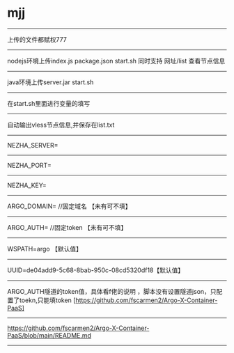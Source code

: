 # mjj
* * *
上传的文件都赋权777
* * *
nodejs环境上传index.js package.json start.sh 同时支持 网址/list 查看节点信息
* * *
java环境上传server.jar start.sh
* * *
在start.sh里面进行变量的填写  
* * *
自动输出vless节点信息,并保存在list.txt
* * *
NEZHA_SERVER=
* * *
NEZHA_PORT=
* * *
NEZHA_KEY=
* * *
ARGO_DOMAIN=  //固定域名  【未有可不填】
* * *
ARGO_AUTH=    //固定token  【未有可不填】
* * *
WSPATH=argo  【默认值】
* * *
UUID=de04add9-5c68-8bab-950c-08cd5320df18【默认值】
* * *
ARGO_AUTH隧道的token值，具体看f佬的说明 ，脚本没有设置隧道json，只配置了toekn,只能填token
[https://github.com/fscarmen2/Argo-X-Container-PaaS]
* * *
https://github.com/fscarmen2/Argo-X-Container-PaaS/blob/main/README.md
* * *
